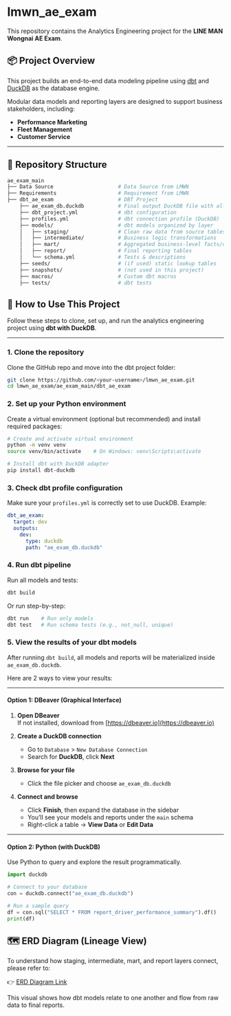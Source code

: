 # lmwn_ae_exam

This repository contains the Analytics Engineering project for the **LINE MAN Wongnai AE Exam**.

## 📦 Project Overview

This project builds an end-to-end data modeling pipeline using [dbt](https://www.getdbt.com/) and [DuckDB](https://duckdb.org/) as the database engine.

Modular data models and reporting layers are designed to support business stakeholders, including:
- **Performance Marketing**
- **Fleet Management**
- **Customer Service**

---

## 📁 Repository Structure

```bash
ae_exam_main
├── Data Source                     # Data Source from LMWN
├── Requirements                    # Requirement from LMWN
├── dbt_ae_exam                     # DBT Project
    ├── ae_exam_db.duckdb           # Final output DuckDB file with all models and reports
    ├── dbt_project.yml             # dbt configuration
    ├── profiles.yml                # dbt connection profile (DuckDB)
    ├── models/                     # dbt models organized by layer
    │   ├── staging/                # Clean raw data from source tables
    │   ├── intermediate/           # Business logic transformations
    │   ├── mart/                   # Aggregated business-level facts/dims
    │   ├── report/                 # Final reporting tables
    │   └── schema.yml              # Tests & descriptions
    ├── seeds/                      # (if used) static lookup tables
    ├── snapshots/                  # (not used in this project)
    ├── macros/                     # Custom dbt macros
    ├── tests/                      # dbt tests
```

## 🚀 How to Use This Project

Follow these steps to clone, set up, and run the analytics engineering project using **dbt with DuckDB**.

---

### 1. Clone the repository

Clone the GitHub repo and move into the dbt project folder:

```bash
git clone https://github.com/<your-username>/lmwn_ae_exam.git
cd lmwn_ae_exam/ae_exam_main/dbt_ae_exam
```

### 2. Set up your Python environment

Create a virtual environment (optional but recommended) and install required packages:

```bash
# Create and activate virtual environment
python -m venv venv
source venv/bin/activate    # On Windows: venv\Scripts\activate

# Install dbt with DuckDB adapter
pip install dbt-duckdb
```

### 3. Check dbt profile configuration

Make sure your `profiles.yml` is correctly set to use DuckDB. Example:

```yaml
dbt_ae_exam:
  target: dev
  outputs:
    dev:
      type: duckdb
      path: "ae_exam_db.duckdb"
```

### 4. Run dbt pipeline

Run all models and tests:

```bash
dbt build
```
Or run step-by-step:
```bash
dbt run    # Run only models
dbt test   # Run schema tests (e.g., not_null, unique)
```
### 5. View the results of your dbt models

After running `dbt build`, all models and reports will be materialized inside `ae_exam_db.duckdb`.

Here are 2 ways to view your results:

---

#### Option 1: DBeaver (Graphical Interface)

1. **Open DBeaver**  
   If not installed, download from [https://dbeaver.io](https://dbeaver.io)

2. **Create a DuckDB connection**  
   - Go to `Database` > `New Database Connection`
   - Search for **DuckDB**, click **Next**

3. **Browse for your file**  
   - Click the file picker and choose `ae_exam_db.duckdb`

4. **Connect and browse**  
   - Click **Finish**, then expand the database in the sidebar
   - You’ll see your models and reports under the `main` schema  
   - Right-click a table → **View Data** or **Edit Data**
---

#### Option 2: Python (with DuckDB)

Use Python to query and explore the result programmatically.

```python
import duckdb

# Connect to your database
con = duckdb.connect("ae_exam_db.duckdb")

# Run a sample query
df = con.sql("SELECT * FROM report_driver_performance_summary").df()
print(df)
```

## 🗺️ ERD Diagram (Lineage View)

To understand how staging, intermediate, mart, and report layers connect, please refer to:

👉 [ERD Diagram Link](https://viewer.diagrams.net/?tags=%7B%7D&lightbox=1&highlight=0000ff&edit=_blank&layers=1&nav=1&title=ERD_LMWN_AE_EXAM&dark=auto#Uhttps%3A%2F%2Fdrive.google.com%2Fuc%3Fid%3D1or5Vv6DrFH7Cf82XhCKe2hH6_56GQ050%26export%3Ddownload)

This visual shows how dbt models relate to one another and flow from raw data to final reports.
